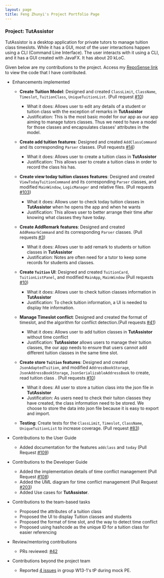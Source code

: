 ```yaml
---
layout: page
title: Feng Zhunyi's Project Portfolio Page
---
```


### Project: TutAssistor

TutAssistor is a desktop application for private tutors to manage tuition class timeslots. While it has a GUI, most of the user interactions happen using a CLI (Command Line Interface). The user interacts with it using a CLI, and it has a GUI created with JavaFX.
It has about 20 kLoC.

Given below are my contributions to the project.
Access my [RepoSense link](https://nus-cs2103-ay2122s1.github.io/tp-dashboard/?search=leofeng&sort=groupTitle&sortWithin=title&timeframe=commit&mergegroup=&groupSelect=groupByRepos&breakdown=true&checkedFileTypes=docs~functional-code~test-code~other&since=2021-09-17&tabOpen=true&tabType=authorship&zFR=false&tabAuthor=amzhy&tabRepo=AY2122S1-CS2103T-T12-4%2Ftp%5Bmaster%5D&authorshipIsMergeGroup=false&authorshipFileTypes=docs~functional-code~test-code&authorshipIsBinaryFileTypeChecked=false) to view the code that I have contributed.
  
* Enhancements implemented
  * **Create Tuition Model**: Designed and created `ClassLimit`, `ClassName`, `Timeslot`, `TuitionClass`, `UniqueTuitionList`. (Pull request [\#10](https://github.com/AY2122S1-CS2103T-T12-4/tp/pull/10/commits/8cdb3def342ca3d832e6668b2928ec162eff4792))
    * What it does: Allows user to edit any details of a student or tuition class with the exception of remarks in **TutAssistor**
    * Justification: This is the most basic model for our app as our app aiming to manage tutors classes. Thus we need to have a
      model for those classes and encapsulates classes' attributes in the model.
  
  * **Create add tuition features**: Designed and created `AddClassCommand` and its corresponding `Parser` classes. (Pull requests [\#14](https://github.com/AY2122S1-CS2103T-T12-4/tp/pull/14/commits/6a86752ef9acf8854b2a18330402d6887498b7a5))
    * What it does: Allows user to create a tuition class in **TutAssistor**
    * Justification:  This allows user to create a tuition class in order to record the class his has.
  
  * **Create view today tuition classes features**: Designed and created `ViewTodayTuitionCommand` and its corresponding `Parser` classes, and modified
    `MainWindow`, `LogicManager` and relative files. (Pull requests [\#103](https://github.com/AY2122S1-CS2103T-T12-4/tp/pull/103))
    * What it does: Allows user to check today tuition classes in **TutAssistor** when he opens the app and when he wants
    * Justification:  This allows user to better arrange their time after knowing what classes they have today.
  
  * **Create AddRemark features**: Designed and created `AddRemarkCommand` and its corresponding `Parser` classes. (Pull requests [\#3](https://github.com/AY2122S1-CS2103T-T12-4/tp/pull/3))
    * What it does: Allows user to add remark to students or tuition classes in **TutAssistor**
    * Justification: Notes are often need for a tutor to keep some records for students and classes.
    
  * **Create `Tuition` UI**: Designed and created `TuitionCard`, `TuitionListPanel`, and modified `MainApp`, `MainWindow` (Pull requests [\#10](https://github.com/AY2122S1-CS2103T-T12-4/tp/pull/10/commits/74ba546fabb33fd65299a005b4e321116ab52716))
    * What it does: Allows user to check tuition classes information in **TutAssistor**
    * Justification: To check tuition information, a UI is needed to display hte information.
  
  * **Manage Timeslot conflict**: Designed and created the format of timeslot, and the algorithm for conflict detection.(Pull requests [\#41](https://github.com/AY2122S1-CS2103T-T12-4/tp/pull/41))
    * What it does: Allows user to add tuition classes in **TutAssistor** without time conflict
    * Justification:  **TutAssistor** allows users to manage their tuition classes, the our app needs to ensure that users
      cannot add different tuition classes in the same time slot.
    
  * **Create store `Tuition` features**: Designed and created `JsonAdaptedTuition`, and modified 
    `AddressBookStorage`, `JsonAddressBookStorage`, `JsonSerializableAddressBook` to create, read tuition class . (Pull requests [\#10](https://github.com/AY2122S1-CS2103T-T12-4/tp/pull/10))
    * What it does: All user to store a tuition class into the json file in **TutAssistor**
    * Justification:  As users need to check their tuiton classes they have created, the class information need to be stored. We choose to store
      the data into json file because it is easy to export and import.
    
  * **Testing**: Create tests for the `ClassLimit`, `Timeslot`, `ClassName`, `UniqueTuitionList` to increase coverage. (Pull request [\#83](https://github.com/AY2122S1-CS2103T-T12-4/tp/pull/83))
  

* Contributions to the User Guide
  * Added documentation for the features `addclass` and `today` (Pull Request [\#109](https://github.com/AY2122S1-CS2103T-T12-4/tp/pull/109))

* Contributions to the Developer Guide
  * Added the implementation details of time conflict management (Pull Request [\#108](https://github.com/AY2122S1-CS2103T-T12-4/tp/pull/108))
  * Added the UML diagram for time conflict management (Pull Request [\#203](https://github.com/AY2122S1-CS2103T-T12-4/tp/pull/203))
  * Added Use cases for **TutAssistor**.

* Contributions to the team-based tasks
  * Proposed the attributes of a tuition class
  * Proposed the UI to display Tuition classes and students
  * Proposed the format of time slot, and the way to detect time conflict
  * Proposed using hashcode as the unique ID for a tuition class for easier referencing

* Review/mentoring contributions
  * PRs reviewed: [\#42](https://github.com/AY2122S1-CS2103T-T12-4/tp/pull/42)

* Contributions beyond the project team
  * Reported [4 issues](https://github.com/Leofeng10/ped/issues) in group W13-1's tP during mock PE.

